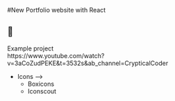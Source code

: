 #New Portfolio website with React 
<h2>
  <g-emoji class="g-emoji" alias="rocket" fallback-src="https://github.githubassets.com/images/icons/emoji/unicode/1f680.png">🚀</g-emoji>
</h2>
 <p>
   Example project <br>
   https://www.youtube.com/watch?v=3aCoZudPEKE&t=3532s&ab_channel=CrypticalCoder
 </p>
 <ul>
   <li>
      Icons -->
      <ul>
        <li>
            Boxicons
        </li>
          <li>
            Iconscout 
        </li>
      </ul>
    </li>
 </ul>





